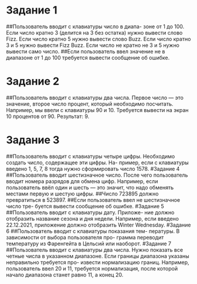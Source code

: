 # Задание 1
##Пользователь вводит с клавиатуры число в диапа- зоне от 1 до 100. Если число кратно 3 (делится на 3 без остатка) нужно вывести слово Fizz. Если число кратно 5 нужно вывести слово Buzz. Если число кратно 3 и 5 нужно вывести Fizz Buzz. Если число не кратно не 3 и 5 нужно вывести само число.
##Если пользователь ввел значение не в диапазоне от 1 до 100 требуется вывести сообщение об ошибке.
# Задание 2
##Пользователь вводит с клавиатуры два числа. Первое число — это значение, второе число процент, который необходимо посчитать. Например, мы ввели с клавиатуры 90 и 10. Требуется вывести на экран 10 процентов от 90. Результат: 9.
# Задание 3
##Пользователь вводит с клавиатуры четыре цифры. Необходимо создать число, содержащее эти цифры. На- пример, если с клавиатуры введено 1, 5, 7, 8 тогда нужно сформировать число 1578.
#Задание 4
##Пользователь вводит шестизначное число. После чего пользователь вводит номера разрядов для обмена цифр. Например, если пользователь ввёл один и шесть — это значит, что надо обменять местами первую и шестую цифры.
##Число 723895 должно превратиться в 523897.
##Если пользователь ввел не шестизначное число тре- буется вывести сообщение об ошибке.
#Задание 5
##Пользователь вводит с клавиатуры дату. Приложе- ние должно отобразить название сезона и дня недели. Например, если введено 22.12.2021, приложение должно отобразить Winter Wednesday.
#Задание 6
##Пользователь вводит с клавиатуры показания тем- пературы. В зависимости от выбора пользователя про- грамма переводит температуру из Фаренгейта в Цельсий или наоборот.
#Задание 7
##Пользователь вводит с клавиатуры два числа. Нужно показать все четные числа в указанном диапазоне. Если границы диапазона указаны неправильно требуется про- извести нормализацию границ. Например, пользователь ввел 20 и 11, требуется нормализация, после которой начало диапазона станет равно 11, а конец 20.
